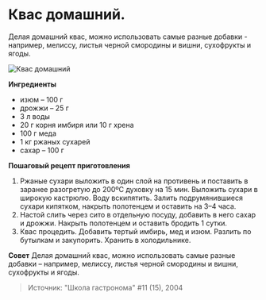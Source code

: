 # Квас домашний.
Делая домашний квас, можно использовать самые разные добавки - например, мелиссу, листья черной смородины и вишни, сухофрукты и ягоды.

![Квас домашний](/images/Kulinar/Zagotovki/kvas_home.jpg 'Квас домашний')

**Ингредиенты**

- изюм – 100 г
- дрожжи – 25 г
- 3 л воды
- 20 г корня имбиря или 10 г хрена
- 100 г меда
- 1 кг ржаных сухарей
- сахар – 100 г

**Пошаговый рецепт приготовления**

1. Ржаные сухари выложить в один слой на противень и поставить в заранее разогретую до 200ºС духовку на 15 мин. Выложить сухари в широкую кастрюлю. Воду вскипятить. Залить подрумянившиеся сухари кипятком, накрыть полотенцем и оставить на 3–4 часа.
2. Настой слить через сито в отдельную посуду, добавить в него сахар и дрожжи. Накрыть полотенцем и оставить бродить 1 сутки.
3. Квас процедить. Добавить тертый имбирь, мед и изюм. Разлить по бутылкам и закупорить. Хранить в холодильнике.

**Совет** Делая домашний квас, можно использовать самые разные добавки – например, мелиссу, листья черной смородины и вишни, сухофрукты и ягоды.

> Источник: "Школа гастронома" #11 (15), 2004
